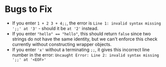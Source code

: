 # Bugs to Fix

- If you enter `1 + 2 3 + 4;;`, the error is `Line 1: invalid syntax missing ';;' at '3'` - should it be `at '2'` instead.
- If you enter `"hello" == "hello"`, this should return `false` since two strings do not have the same identity, but we can't enforce this check currently without constructing wrapper objects.
- If you enter `'x'` without a terminating `;;`, it gives this incorrect line number in the error: `Uncaught Error: Line 2: invalid syntax missing ';;' at '<EOF>'`
